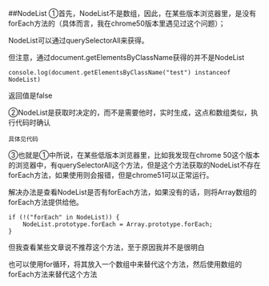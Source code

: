 ##NodeList
①首先，NodeList不是数组，因此，在某些版本浏览器里，是没有forEach方法的（具体而言，我在chrome50版本里遇见过这个问题）；

NodeList可以通过querySelectorAll来获得。

但注意，通过document.getElementsByClassName获得的并不是NodeList

    console.log(document.getElementsByClassName("test") instanceof NodeList)

返回值是false

②NodeList是获取时决定的，而不是需要他时，实时生成，这点和数组类似，执行代码时确认

    具体见代码

③也就是①中所说，在某些低版本浏览器里，比如我发现在chrome 50这个版本的浏览器中，有querySelectorAll这个方法，但是这个方法获取的NodeList不存在forEach方法，如果使用则会报错，但是chrome51可以正常运行。

解决办法是查看NodeList是否有forEach方法，如果没有的话，则将Array数组的forEach方法提供给他。

    if (!("forEach" in NodeList)) {
        NodeList.prototype.forEach = Array.prototype.forEach;
    }

但我查看某些文章说不推荐这个方法，至于原因我并不是很明白

也可以使用for循环，将其放入一个数组中来替代这个方法，然后使用数组的forEach方法来替代这个方法